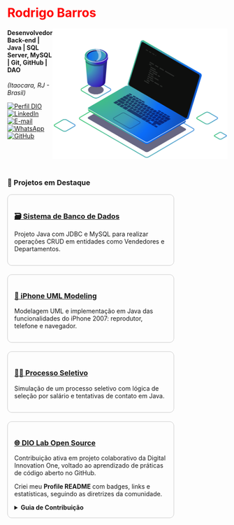 <h1> 
  <a href="" style="color: #f00 !important; text-decoration: none; color: inherit;">
    <span>Rodrigo Barros</span>
  </a>
</h1>

<img src="https://raw.githubusercontent.com/090Raphael/imagens/86227742a4942ef2d095bfb6e68ad9767f208ef9/imagens/ilustra%C3%A7%C3%A3o%20de%20computador%202.png" alt="ilustração de um computador" min-width="400px" max-width="400px" width="400px" align="right">

#### Desenvolvedor Back-end | Java | SQL Server, MySQL | Git, GitHub | DAO  
<i>(Itaocara, RJ - Brasil)</i>

[![Perfil DIO](https://img.shields.io/badge/-Meu%20Perfil%20na%20DIO-0077B5?style=for-the-badge&logo=gitbook&logoColor=white)](https://www.dio.me/users/rodrigodlbarros)
[![LinkedIn](https://img.shields.io/badge/linkedin-%230077B5.svg?style=for-the-badge&logo=linkedin&logoColor=white)]()
[![E-mail](https://img.shields.io/badge/-Email-0077B5?style=for-the-badge&logo=microsoft-outlook&logoColor=white)](mailto:)
[![WhatsApp](https://img.shields.io/badge/WhatsApp-0077B5?style=for-the-badge&logo=whatsapp&logoColor=white)](https://wa.me/)
[![GitHub](https://img.shields.io/badge/GitHub-0077B5?style=for-the-badge&logo=github&logoColor=white)](https://github.com/rodrigobarr0s)


<br><br><br>


### 🚀 Projetos em Destaque

<div style="display: flex; gap: 20px; flex-wrap: wrap;">

 <div style="flex: 1; min-width: 280px; max-width: 350px; border: 1px solid #ccc; padding: 15px; border-radius: 10px;">
    <h3><a href="https://github.com/rodrigobarr0s/demo-dao-jdbc" target="_blank">🗃️ Sistema de Banco de Dados</a></h3>
    <p>Projeto Java com JDBC e MySQL para realizar operações CRUD em entidades como Vendedores e Departamentos.</p>
  </div>

  <div style="flex: 1; min-width: 280px; max-width: 350px; border: 1px solid #ccc; padding: 15px; border-radius: 10px;">
    <h3><a href="https://github.com/rodrigobarr0s/iphone-uml-modeling" target="_blank">📱 iPhone UML Modeling</a></h3>
    <p>Modelagem UML e implementação em Java das funcionalidades do iPhone 2007: reprodutor, telefone e navegador.</p>
  </div> 

  <div style="flex: 1; min-width: 280px; max-width: 350px; border: 1px solid #ccc; padding: 15px; border-radius: 10px;">
    <h3><a href="https://github.com/rodrigobarr0s/controle-candidatos" target="_blank">👨‍💼 Processo Seletivo</a></h3>
    <p>Simulação de um processo seletivo com lógica de seleção por salário e tentativas de contato em Java.</p>
  </div>

  <div style="flex: 1; min-width: 280px; max-width: 350px; border: 1px solid #ccc; padding: 15px; border-radius: 10px;">
  <h3><a href="https://github.com/rodrigobarr0s/dio-lab-open-source" target="_blank">🌐 DIO Lab Open Source</a></h3>
  <p>Contribuição ativa em projeto colaborativo da Digital Innovation One, voltado ao aprendizado de práticas de código aberto no GitHub.</p>
  <p>Criei meu <strong>Profile README</strong> com badges, links e estatísticas, seguindo as diretrizes da comunidade.</p>
  <details>
    <summary><strong>Guia de Contribuição</strong></summary>
    <ul>
      <li>⭐ Adicione o projeto aos favoritos (star)</li>
      <li>📁 Crie um fork e clone localmente</li>
      <li>🌱 Crie uma branch com seu nome de usuário</li>
      <li>🧾 Crie seu Profile README com badges, stats e links</li>
      <li>💬 Crie um commit padronizado (ex: <code>feat: add rodrigobarr0s.md</code>)</li>
      <li>📤 Envie as alterações e crie um pull request</li>
    </ul>
    <p>Confira exemplos em <code>/community</code> e utilitários em <code>/utils</code>. Use sua criatividade! 💙</p>
  </details>
</div>

</div>
